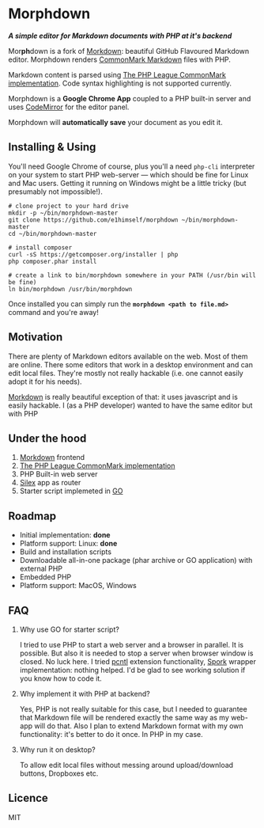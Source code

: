 # Morphdown

***A simple editor for Markdown documents with PHP at it's backend***

Mor**ph**down is a fork of [Morkdown](https://github.com/rvagg/morkdown): beautiful GitHub Flavoured Markdown editor. Morphdown renders [CommonMark Markdown](http://commonmark.org/) files with PHP.

Markdown content is parsed using [The PHP League CommonMark implementation](https://github.com/thephpleague/commonmark). Code syntax highlighting is not supported currently.

Morphdown is a **Google Chrome App** coupled to a PHP built-in server and uses [CodeMirror](http://codemirror.net) for the editor panel.

Morphdown will **automatically save** your document as you edit it.

## Installing & Using

You'll need Google Chrome of course, plus you'll a need `php-cli` interpreter on your system to start PHP web-server &mdash; which should be fine for Linux and Mac users. Getting it running on Windows might be a little tricky (but presumably not impossible!).

```
# clone project to your hard drive
mkdir -p ~/bin/morphdown-master
git clone https://github.com/e1himself/morphdown ~/bin/morphdown-master
cd ~/bin/morphdown-master

# install composer
curl -sS https://getcomposer.org/installer | php
php composer.phar install

# create a link to bin/morphdown somewhere in your PATH (/usr/bin will be fine)
ln bin/morphdown /usr/bin/morphdown
```

Once installed you can simply run the **`morphdown <path to file.md>`** command and you're away!

## Motivation

There are plenty of Markdown editors available on the web. Most of them are online. There some editors that work in a desktop environment and can edit local files. They're mostly not really hackable (i.e. one cannot easily adopt it for his needs). 

[Morkdown](https://github.com/rvagg/morkdown) is really beautiful exception of that: it uses javascript and is easily hackable. I (as a PHP developer) wanted to have the same editor but with PHP

## Under the hood

1. [Morkdown](https://github.com/rvagg/morkdown) frontend
2. [The PHP League CommonMark implementation](https://github.com/thephpleague/commonmark)
3. PHP Built-in web server
4. [Silex](https://github.com/silexphp/Silex) app as router
5. Starter script implemeted in [GO](https://golang.org/) 

## Roadmap

* Initial implementation: **done**
* Platform support: Linux: **done**
* Build and installation scripts
* Downloadable all-in-one package (phar archive or GO application) with external PHP
* Embedded PHP
* Platform support: MacOS, Windows

## FAQ

1. Why use GO for starter script?
   
   I tried to use PHP to start a web server and a browser in parallel. It is possible. But also it is needed to stop a server when browser window is closed. No luck here. I tried [pcntl](http://php.net/manual/ru/book.pcntl.php) extension functionality, [Spork](https://github.com/kriswallsmith/spork) wrapper implementation: nothing helped. I'd be glad to see working solution if you know how to code it.

2. Why implement it with PHP at backend?

	Yes, PHP is not really suitable for this case, but I needed to guarantee that Markdown file will be rendered exactly the same way as my web-app will do that. Also I plan to extend Markdown format with my own functionality: it's better to do it once. In PHP in my case.
  
3. Why run it on desktop?

   To allow edit local files without messing around upload/download buttons, Dropboxes etc.


## Licence

MIT